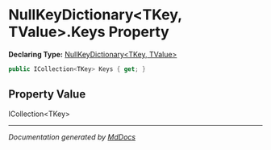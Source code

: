 # NullKeyDictionary\<TKey, TValue\>.Keys Property

**Declaring Type:** [NullKeyDictionary\<TKey, TValue\>](../Type.md)

```csharp
public ICollection<TKey> Keys { get; }
```

## Property Value

ICollection\<TKey\>

___

*Documentation generated by [MdDocs](https://github.com/ap0llo/mddocs)*

